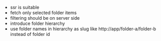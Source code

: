 - ssr is suitable
- fetch only selected folder items
- filtering should be on server side
- introduce folder hierarchy
- use folder names in hierarchy as slug like http://app/folder-a/folder-b instead of folder id